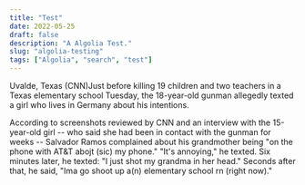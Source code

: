 ```yaml
---
title: "Test"
date: 2022-05-25
draft: false
description: "A Algolia Test."
slug: "algolia-testing"
tags: ["Algolia", "search", "test"]
---
```


Uvalde, Texas (CNN)Just before killing 19 children and two teachers in a Texas elementary school Tuesday, the 18-year-old gunman allegedly texted a girl who lives in Germany about his intentions.

According to screenshots reviewed by CNN and an interview with the 15-year-old girl -- who said she had been in contact with the gunman for weeks -- Salvador Ramos complained about his grandmother being "on the phone with AT&T abojt (sic) my phone."
"It's annoying," he texted.
Six minutes later, he texted: "I just shot my grandma in her head." Seconds after that, he said, "Ima go shoot up a(n) elementary school rn (right now)."
